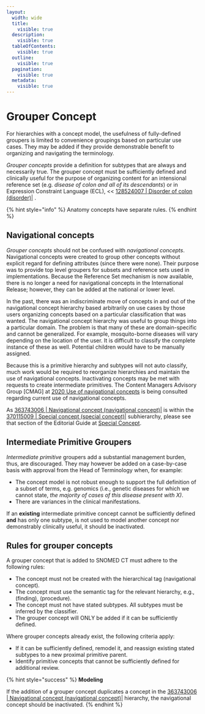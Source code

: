 ```yaml
---
layout:
  width: wide
  title:
    visible: true
  description:
    visible: true
  tableOfContents:
    visible: true
  outline:
    visible: true
  pagination:
    visible: true
  metadata:
    visible: true
---
```


# Grouper Concept

For hierarchies with a concept model, the usefulness of fully-defined groupers is limited to convenience groupings based on particular use cases. They may be added if they provide demonstrable benefit to organizing and navigating the terminology.

_Grouper concepts_ provide a definition for subtypes that are always and necessarily true. The grouper concept must be sufficiently defined and clinically useful for the purpose of organizing content for an intensional reference set (e.g. _disease of colon_ _and all of its descendants_) or in Expression Constraint Language (ECL), << [128524007 | Disorder of colon (disorder)|](http://snomed.info/id/128524007) .

{% hint style="info" %}
Anatomy concepts have separate rules.
{% endhint %}

## Navigational concepts

_Grouper concepts_ should not be confused with _navigational concepts_. Navigational concepts were created to group other concepts without explicit regard for defining attributes (since there were none). Their purpose was to provide top level groupers for subsets and reference sets used in implementations. Because the Reference Set mechanism is now available, there is no longer a need for navigational concepts in the International Release; however, they can be added at the national or lower level.

In the past, there was an indiscriminate move of concepts in and out of the navigational concept hierarchy based arbitrarily on use cases by those users organizing concepts based on a particular classification that was wanted. The navigational concept hierarchy was useful to group things into a particular domain. The problem is that many of these are domain-specific and cannot be generalized. For example, mosquito-borne diseases will vary depending on the location of the user. It is difficult to classify the complete instance of these as well. Potential children would have to be manually assigned.

Because this is a primitive hierarchy and subtypes will not auto classify, much work would be required to reorganize hierarchies and maintain the use of navigational concepts. Inactivating concepts may be met with requests to create intermediate primitives. The Content Managers Advisory Group \[CMAG] at [2020 Use of navigational concepts](https://prod-confluence.ihtsdotools.org/display/cmag/2020+Use+of+navigational+concepts) is being consulted regarding current use of navigational concepts.

As [363743006 | Navigational concept (navigational concept)|](http://snomed.info/id/363743006) is within the [370115009 | Special concept (special concept)|](http://snomed.info/id/370115009) subhierarchy, please see that section of the Editorial Guide at [Special Concept](../../../domain-specific-modeling/special-concept/special-concept.md).

## Intermediate Primitive Groupers

_Intermediate primitive_ groupers add a substantial management burden, thus, are discouraged. They may however be added on a case-by-case basis with approval from the Head of Terminology when, for example:

* The concept model is not robust enough to support the full definition of a subset of terms, e.g. genomics (i.e., genetic diseases for which we cannot state, _the majority of cases of this disease present with X)_.
* There are variances in the clinical manifestations.

If an **existing** intermediate primitive concept cannot be sufficiently defined **and** has only one subtype, is not used to model another concept nor demonstrably clinically useful, it should be inactivated.

## Rules for grouper concepts

A grouper concept that is added to SNOMED CT must adhere to the following rules:

* The concept must not be created with the hierarchical tag (navigational concept)_._
* The concept must use the semantic tag for the relevant hierarchy, e.g., (finding), (procedure).
* The concept must not have stated subtypes. All subtypes must be inferred by the classifier.
* The grouper concept will ONLY be added if it can be sufficiently defined.

Where grouper concepts already exist, the following criteria apply:

* If it can be sufficiently defined, remodel it, and reassign existing stated subtypes to a new proximal primitive parent.
* Identify primitive concepts that cannot be sufficiently defined for additional review.

{% hint style="success" %}
**Modeling**

If the addition of a grouper concept duplicates a concept in the [363743006 | Navigational concept (navigational concept)|](http://snomed.info/id/363743006) hierarchy, the navigational concept should be inactivated.
{% endhint %}
